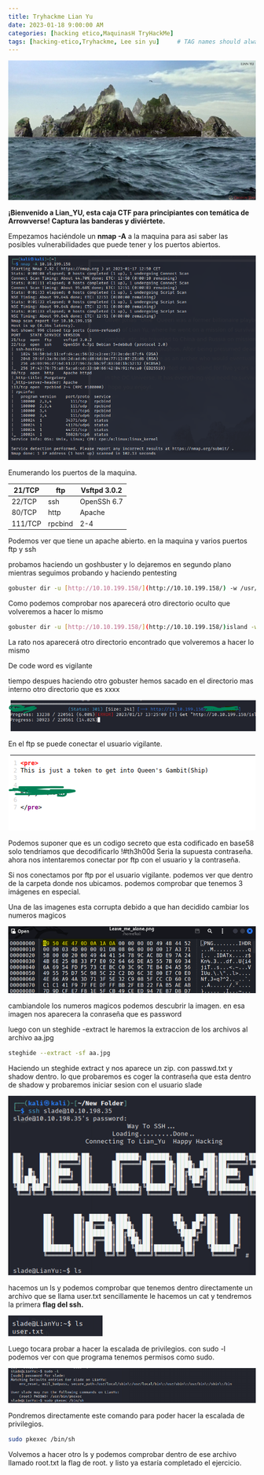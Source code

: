```yaml
---
title: Tryhackme Lian Yu
date: 2023-01-18 9:00:00 AM
categories: [hacking etico,MaquinasH TryHackMe]
tags: [hacking-etico,Tryhackme, Lee sin yu]     # TAG names should always be lowercase
---
```




![c72d580db69a726dfb8da8aa6eaa2f5a.jpeg](/assets/img/Lian_yu%2064a8bf10e4c445c2a55959ccb23559fc/c72d580db69a726dfb8da8aa6eaa2f5a.jpeg)

**¡Bienvenido a Lian_YU, esta caja CTF para principiantes con temática de Arrowverse! Captura las banderas y diviértete.**

Empezamos haciéndole un **nmap -A** a la maquina para asi saber las posibles vulnerabilidades que puede tener y los puertos abiertos.

![Untitled](/assets/img/Lian_yu%2064a8bf10e4c445c2a55959ccb23559fc/Untitled.png)

Enumerando los puertos de la maquina.

| 21/TCP | ftp | Vsftpd 3.0.2 |
| --- | --- | --- |
| 22/TCP | ssh | OpenSSh 6.7 |
| 80/TCP | http | Apache |
| 111/TCP | rpcbind | 2-4 |

Podemos ver que tiene un apache abierto. en la maquina y varios puertos ftp y ssh

probamos haciendo un goshbuster y lo dejaremos en segundo plano mientras seguimos probando y haciendo pentesting

```bash
gobuster dir -u [http://10.10.199.158/](http://10.10.199.158/) -w /usr/share/wordlists/dirbuster/directory-list-2.3-medium.txt
```

Como podemos comprobar nos aparecerá otro directorio oculto que volveremos a hacer lo mismo

```bash
gobuster dir -u [http://10.10.199.158/](http://10.10.199.158/)island -w /usr/share/wordlists/dirbuster/directory-list-2.3-medium.txt
```

La rato nos aparecerá otro directorio encontrado que volveremos a hacer lo mismo 

De code word es vigilante

tiempo despues haciendo otro gobuster hemos sacado en el directorio mas interno otro directorio que es xxxx

![Untitled](/assets/img/Lian_yu%2064a8bf10e4c445c2a55959ccb23559fc/Untitled%201.png)

En el ftp se puede conectar el usuario vigilante.

![Untitled](/assets/img/Lian_yu%2064a8bf10e4c445c2a55959ccb23559fc/Untitled%202.png)

Podemos suponer que es un codigo secreto que esta codificado en base58 solo tendriamos que decodificarlo !#th3h00d Seria la supuesta contraseña. ahora nos intentaremos conectar por ftp con el usuario y la contraseña.

Si nos conectamos por ftp por el usuario vigilante. podemos ver que dentro de la carpeta donde nos ubicamos. podemos comprobar que tenemos 3 imágenes en especial. 

Una de las imagenes esta corrupta debido a que han decidido cambiar los numeros magicos 

![Untitled](/assets/img/Lian_yu%2064a8bf10e4c445c2a55959ccb23559fc/Untitled%203.png)

cambiandole los numeros magicos podemos descubrir la imagen. en esa imagen nos aparecera la conraseña que es password

luego con un steghide -extract le haremos la extraccion de los archivos al archivo aa.jpg

```bash
steghide --extract -sf aa.jpg
```

Haciendo un steghide extract y nos aparece un zip. con passwd.txt y shadow dentro. lo que probaremos es coger la contraseña que esta dentro de shadow y probaremos iniciar sesion con el usuario slade 

![Untitled](/assets/img/Lian_yu%2064a8bf10e4c445c2a55959ccb23559fc/Untitled%204.png)

hacemos un ls y podemos comprobar que tenemos dentro directamente un archivo que se llama user.txt sencillamente le hacemos un cat y tendremos la primera **flag del ssh.**

![Untitled](/assets/img/Lian_yu%2064a8bf10e4c445c2a55959ccb23559fc/Untitled%205.png)

Luego tocara probar a hacer la escalada de privilegios. con sudo -l podemos ver con que programa tenemos permisos como sudo.

![Untitled](/assets/img/Lian_yu%2064a8bf10e4c445c2a55959ccb23559fc/Untitled%206.png)

Pondremos directamente este comando para poder hacer la escalada de privilegios.

```bash
sudo pkexec /bin/sh
```

Volvemos a hacer otro ls y podemos comprobar dentro de ese archivo llamado root.txt la flag de root. y listo ya estaría completado el ejercicio.